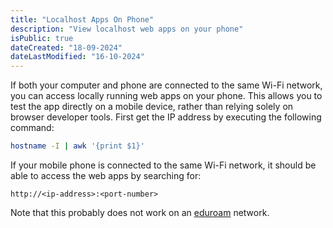```yaml
---
title: "Localhost Apps On Phone"
description: "View localhost web apps on your phone"
isPublic: true
dateCreated: "18-09-2024"
dateLastModified: "16-10-2024"
---
```


If both your computer and phone are connected to the same Wi-Fi network, you
can access locally running web apps on your phone. This allows you to test the
app directly on a mobile device, rather than relying solely on browser developer
tools. First get the IP address by executing the following command:

```sh
hostname -I | awk '{print $1}'
```

If your mobile phone is connected to the same Wi-Fi network, it should be able
to access the web apps by searching for:

```
http://<ip-address>:<port-number>
```

Note that this probably does not work on an [eduroam](eduroam) network.
